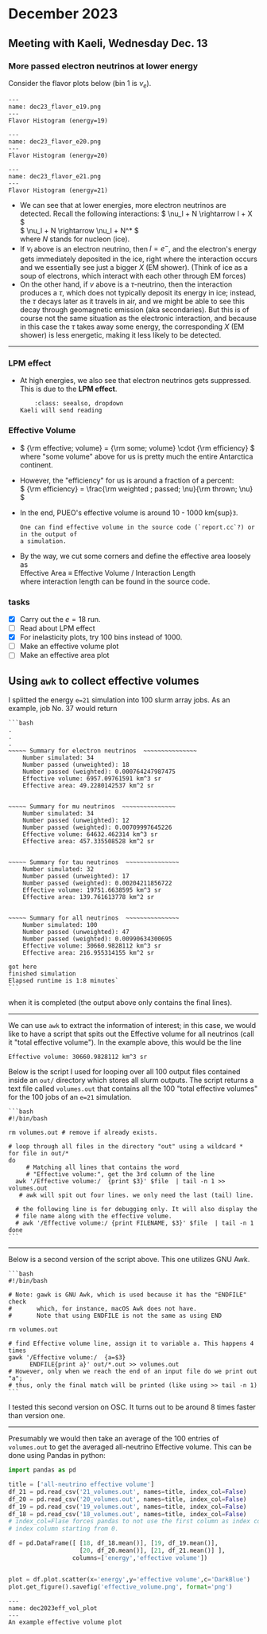 # December 2023

## Meeting with Kaeli, Wednesday Dec. 13

### More passed electron neutrinos at lower energy
Consider the flavor plots below (bin 1 is $\nu_e$).

```{figure} img/flavor_e=19.png
---
name: dec23_flavor_e19.png
---
Flavor Histogram (energy=19)
```
```{figure} img/flavor_e=20.png
---
name: dec23_flavor_e20.png
---
Flavor Histogram (energy=20)
```
```{figure} img/flavor_e=21.png
---
name: dec23_flavor_e21.png
---
Flavor Histogram (energy=21)
```
* We can see that at lower energies, more electron neutrinos are detected.
    Recall the following interactions:
    $ \nu_l + N \rightarrow l + X $\
    $ \nu_l + N \rightarrow \nu_l + N^* $\
    where $N$ stands for nucleon (ice).
*   If $\nu_l$ above is an electron neutrino, then $l=e^-$, and the electron's energy
    gets immediately deposited in the ice, right where the interaction occurs and we 
    essentially see just a bigger $X$ (EM shower).
    (Think of ice as a soup of electrons, which interact with each other through EM forces)
*   On the other hand, if $\nu$ above is a $\tau$-neutrino, then the interaction produces
    a $\tau$, which does not typically deposit its energy in ice; instead, the $\tau$ decays
    later as it travels in air, and we might be able to see this decay through geomagnetic 
    emission (aka secondaries). But this is of course not the same situation as the 
    electronic interaction, and because in this case the $\tau$ takes away some energy,
    the corresponding $X$ (EM shower) is less energetic, making it less likely to be detected.

---
### LPM effect

*   At high energies, we also see that electron neutrinos gets suppressed. This is due to
    the **LPM effect**.

    ```{admonition} LPM effect
        :class: seealso, dropdown
    Kaeli will send reading
    ```

### Effective Volume

*   $ {\rm effective\; volume} = {\rm some\; volume} \cdot {\rm efficiency} $\
    where "some volume" above for us is pretty much the entire Antarctica continent. 

*   However, the "efficiency" for us is around a fraction of a percent:\
    $ {\rm efficiency} = \frac{\rm weighted \; passed\; \nu}{\rm thrown\; \nu} $

*   In the end, PUEO's effective volume is around 10 - 1000 km{sup}`3`.

    ```{note}
    One can find effective volume in the source code (`report.cc`?) or in the output of
    a simulation.
    ```
*   By the way, we cut some corners and define the effective area loosely as\
    Effective Area $\equiv$ Effective Volume / Interaction Length\
    where interaction length can be found in the source code.


### tasks
+ [x] Carry out the $e=18$ run.
+ [ ] Read about LPM effect
+ [x] For inelasticity plots, try 100 bins instead of 1000.
+ [ ] Make an effective volume plot
+ [ ] Make an effective area plot

## Using `awk` to collect effective volumes

I splitted the energy `e=21` simulation into 100 slurm array jobs.
As an example, job No. 37 would return
````{dropdown} 37.out
```bash
.
.
.
~~~~~ Summary for electron neutrinos  ~~~~~~~~~~~~~~~ 
	Number simulated: 34
	Number passed (unweighted): 18
	Number passed (weighted): 0.000764247987475
	Effective volume: 6957.09761591 km^3 sr
	Effective area: 49.2280142537 km^2 sr


~~~~~ Summary for mu neutrinos  ~~~~~~~~~~~~~~~ 
	Number simulated: 34
	Number passed (unweighted): 12
	Number passed (weighted): 0.00709997645226
	Effective volume: 64632.462314 km^3 sr
	Effective area: 457.335508528 km^2 sr


~~~~~ Summary for tau neutrinos  ~~~~~~~~~~~~~~~ 
	Number simulated: 32
	Number passed (unweighted): 17
	Number passed (weighted): 0.00204211856722
	Effective volume: 19751.6638595 km^3 sr
	Effective area: 139.761613778 km^2 sr


~~~~~ Summary for all neutrinos  ~~~~~~~~~~~~~~~ 
	Number simulated: 100
	Number passed (unweighted): 47
	Number passed (weighted): 0.00990634300695
	Effective volume: 30660.9828112 km^3 sr
	Effective area: 216.955314155 km^2 sr

got here
finished simulation
Elapsed runtime is 1:8 minutes`
```
````
when it is completed (the output above only contains the final lines).

---
We can use `awk` to extract the information of interest; in this case, we would like to 
have a script that spits out the Effective volume for all neutrinos (call it "total effective
volume"). In the example above,
this would be the line
```
Effective volume: 30660.9828112 km^3 sr
```
Below is the script I used for looping over all 100 output files contained inside an `out/`
directory which stores all slurm outputs.
The script returns a text file called `volumes.out` that contains all the 100 "total effective
volumes" for the 100 jobs of an `e=21` simulation.
````{dropdown} evol.bash
```bash
#!/bin/bash

rm volumes.out # remove if already exists.

# loop through all files in the directory "out" using a wildcard *
for file in out/*
do
     # Matching all lines that contains the word 
     # "Effective volume:", get the 3rd column of the line
  awk '/Effective volume:/  {print $3}' $file  | tail -n 1 >> volumes.out
   # awk will spit out four lines. we only need the last (tail) line.

  # the following line is for debugging only. It will also display the
  # file name along with the effective volume.
  # awk '/Effective volume:/ {print FILENAME, $3}' $file  | tail -n 1
done
```
````
---
Below is a second version of the script above. This one utilizes GNU Awk.
````{dropdown} evol_v2.bash
```bash
#!/bin/bash

# Note: gawk is GNU Awk, which is used because it has the "ENDFILE" check
#       which, for instance, macOS Awk does not have.
#       Note that using ENDFILE is not the same as using END

rm volumes.out

# find Effective volume line, assign it to variable a. This happens 4 times
gawk '/Effective volume:/  {a=$3} 
      ENDFILE{print a}' out/*.out >> volumes.out
# However, only when we reach the end of an input file do we print out "a";
# thus, only the final match will be printed (like using >> tail -n 1)
```
````
I tested this second version on OSC. It turns out to be around 8 times faster than version
one.



---
Presumably we would then take an average of the 100 entries of `volumes.out` to get the
averaged all-neutrino Effective volume. This can be done using Pandas in python:
```python
import pandas as pd

title = ['all-neutrino effective volume']
df_21 = pd.read_csv('21_volumes.out', names=title, index_col=False)
df_20 = pd.read_csv('20_volumes.out', names=title, index_col=False)
df_19 = pd.read_csv('19_volumes.out', names=title, index_col=False)
df_18 = pd.read_csv('18_volumes.out', names=title, index_col=False)
# index_col=Flase forces pandas to not use the first column as index column and creates an
# index column starting from 0.

df = pd.DataFrame([ [18, df_18.mean()], [19, df_19.mean()],
                    [20, df_20.mean()], [21, df_21.mean()] ],
                  columns=['energy','effective volume'])


plot = df.plot.scatter(x='energy',y='effective volume',c='DarkBlue')
plot.get_figure().savefig('effective_volume.png', format='png')
```

```{figure} ./img/effective_volume.png
---
name: dec2023eff_vol_plot
---
An example effective volume plot
```
